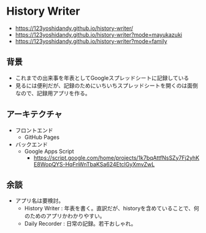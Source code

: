 # History Writer

- https://123yoshidandy.github.io/history-writer/
- https://123yoshidandy.github.io/history-writer?mode=mayukazuki
- https://123yoshidandy.github.io/history-writer?mode=family

## 背景

- これまでの出来事を年表としてGoogleスプレッドシートに記録している
- 見るには便利だが、記録のためにいちいちスプレッドシートを開くのは面倒なので、記録用アプリを作る。

## アーキテクチャ

- フロントエンド
  - GitHub Pages
- バックエンド
  - Google Apps Script
    - https://script.google.com/home/projects/1k7bqAttfNsSZy7Fj2yhKE8WopQYS-HqFnWnTbaKSa624EtclGyXmvZwL

## 余談

- アプリ名は要検討。
  - History Writer : 年表を書く。直訳だが、historyを含めていることで、何のためのアプリかわかりやすい。
  - Daily Recorder : 日常の記録。若干おしゃれ。
